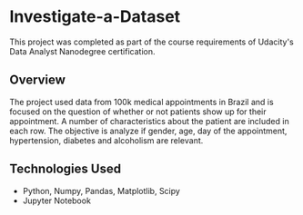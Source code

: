 # Investigate-a-Dataset
This project was completed as part of the course requirements of Udacity's Data Analyst Nanodegree certification.

## Overview
The project used data from 100k medical appointments in Brazil and is focused on the question of whether or not patients show up for their appointment. A number of characteristics about the patient are included in each row.
The objective is analyze if gender, age, day of the appointment, hypertension, diabetes and alcoholism are relevant.

## Technologies Used

- Python, Numpy, Pandas, Matplotlib, Scipy
- Jupyter Notebook
